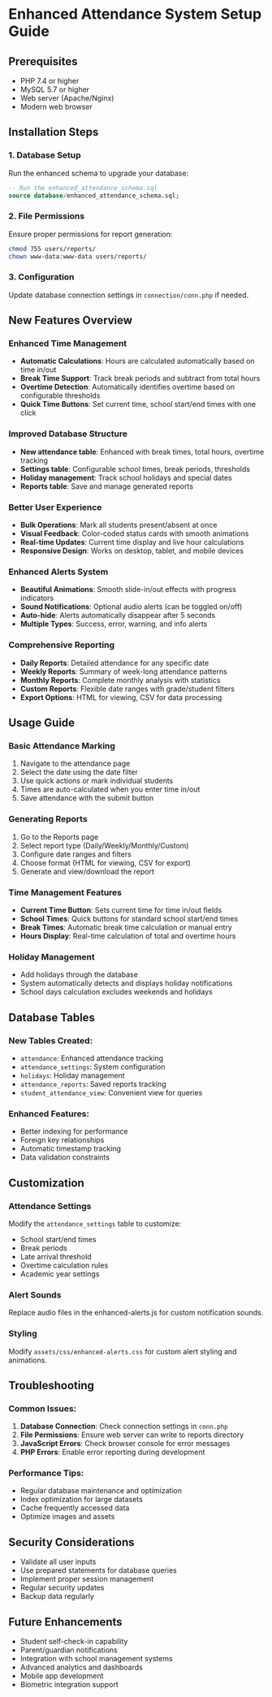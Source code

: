 # Enhanced Attendance System Setup Guide

## Prerequisites
- PHP 7.4 or higher
- MySQL 5.7 or higher
- Web server (Apache/Nginx)
- Modern web browser

## Installation Steps

### 1. Database Setup
Run the enhanced schema to upgrade your database:

```sql
-- Run the enhanced_attendance_schema.sql
source database/enhanced_attendance_schema.sql;
```

### 2. File Permissions
Ensure proper permissions for report generation:

```bash
chmod 755 users/reports/
chown www-data:www-data users/reports/
```

### 3. Configuration
Update database connection settings in `connection/conn.php` if needed.

## New Features Overview

### Enhanced Time Management
- **Automatic Calculations**: Hours are calculated automatically based on time in/out
- **Break Time Support**: Track break periods and subtract from total hours
- **Overtime Detection**: Automatically identifies overtime based on configurable thresholds
- **Quick Time Buttons**: Set current time, school start/end times with one click

### Improved Database Structure
- **New attendance table**: Enhanced with break times, total hours, overtime tracking
- **Settings table**: Configurable school times, break periods, thresholds
- **Holiday management**: Track school holidays and special dates
- **Reports table**: Save and manage generated reports

### Better User Experience
- **Bulk Operations**: Mark all students present/absent at once
- **Visual Feedback**: Color-coded status cards with smooth animations
- **Real-time Updates**: Current time display and live hour calculations
- **Responsive Design**: Works on desktop, tablet, and mobile devices

### Enhanced Alerts System
- **Beautiful Animations**: Smooth slide-in/out effects with progress indicators
- **Sound Notifications**: Optional audio alerts (can be toggled on/off)
- **Auto-hide**: Alerts automatically disappear after 5 seconds
- **Multiple Types**: Success, error, warning, and info alerts

### Comprehensive Reporting
- **Daily Reports**: Detailed attendance for any specific date
- **Weekly Reports**: Summary of week-long attendance patterns
- **Monthly Reports**: Complete monthly analysis with statistics
- **Custom Reports**: Flexible date ranges with grade/student filters
- **Export Options**: HTML for viewing, CSV for data processing

## Usage Guide

### Basic Attendance Marking
1. Navigate to the attendance page
2. Select the date using the date filter
3. Use quick actions or mark individual students
4. Times are auto-calculated when you enter time in/out
5. Save attendance with the submit button

### Generating Reports
1. Go to the Reports page
2. Select report type (Daily/Weekly/Monthly/Custom)
3. Configure date ranges and filters
4. Choose format (HTML for viewing, CSV for export)
5. Generate and view/download the report

### Time Management Features
- **Current Time Button**: Sets current time for time in/out fields
- **School Times**: Quick buttons for standard school start/end times
- **Break Times**: Automatic break time calculation or manual entry
- **Hours Display**: Real-time calculation of total and overtime hours

### Holiday Management
- Add holidays through the database
- System automatically detects and displays holiday notifications
- School days calculation excludes weekends and holidays

## Database Tables

### New Tables Created:
- `attendance`: Enhanced attendance tracking
- `attendance_settings`: System configuration
- `holidays`: Holiday management
- `attendance_reports`: Saved reports tracking
- `student_attendance_view`: Convenient view for queries

### Enhanced Features:
- Better indexing for performance
- Foreign key relationships
- Automatic timestamp tracking
- Data validation constraints

## Customization

### Attendance Settings
Modify the `attendance_settings` table to customize:
- School start/end times
- Break periods
- Late arrival threshold
- Overtime calculation rules
- Academic year settings

### Alert Sounds
Replace audio files in the enhanced-alerts.js for custom notification sounds.

### Styling
Modify `assets/css/enhanced-alerts.css` for custom alert styling and animations.

## Troubleshooting

### Common Issues:
1. **Database Connection**: Check connection settings in `conn.php`
2. **File Permissions**: Ensure web server can write to reports directory
3. **JavaScript Errors**: Check browser console for error messages
4. **PHP Errors**: Enable error reporting during development

### Performance Tips:
- Regular database maintenance and optimization
- Index optimization for large datasets
- Cache frequently accessed data
- Optimize images and assets

## Security Considerations
- Validate all user inputs
- Use prepared statements for database queries
- Implement proper session management
- Regular security updates
- Backup data regularly

## Future Enhancements
- Student self-check-in capability
- Parent/guardian notifications
- Integration with school management systems
- Advanced analytics and dashboards
- Mobile app development
- Biometric integration support